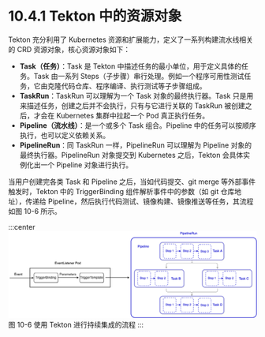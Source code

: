 # 10.4.1 Tekton 中的资源对象

Tekton 充分利用了 Kubernetes 资源和扩展能力，定义了一系列构建流水线相关的 CRD 资源对象，核心资源对象如下：

- **Task（任务）**：Task 是 Tekton 中描述任务的最小单位，用于定义具体的任务。Task 由一系列 Steps（子步骤）串行处理。例如一个程序可用性测试任务，它由克隆代码仓库、程序编译、执行测试等子步骤组成。
- **TaskRun**：TaskRun 可以理解为一个 Task 对象的最终执行器。Task 只是用来描述任务，创建之后并不会执行，只有与它进行关联的 TaskRun 被创建之后，才会在 Kubernetes 集群中拉起一个 Pod 真正执行任务。
- **Pipeline（流水线）**：是一个或多个 Task 组合。Pipeline 中的任务可以按顺序执行，也可以定义依赖关系。
- **PipelineRun**：同 TaskRun 一样，PipelineRun 可以理解为 Pipeline 对象的最终执行器。PipelineRun 对象提交到 Kubernetes 之后，Tekton 会具体实例化出一个 Pipeline 对象进行执行。


当用户创建完各类 Task 和 Pipeline 之后，当如代码提交、git merge 等外部事件触发时，Tekton 中的 TriggerBinding 组件解析事件中的参数（如 git 仓库地址），传递给 Pipeline，然后执行代码测试、镜像构建、镜像推送等任务，其流程如图 10-6 所示。

:::center
  ![](../assets/tekton-pipeline.png)<br/>
  图 10-6 使用 Tekton 进行持续集成的流程
:::



